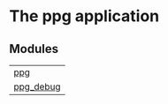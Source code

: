 

# The ppg application #


## Modules ##


<table width="100%" border="0" summary="list of modules">
<tr><td><a href="ppg.md" class="module">ppg</a></td></tr>
<tr><td><a href="ppg_debug.md" class="module">ppg_debug</a></td></tr></table>

